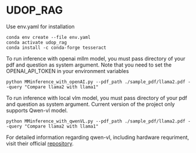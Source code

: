 # UDOP_RAG

Use env.yaml for installation
```
conda env create --file env.yaml
conda activate udop_rag
conda install -c conda-forge tesseract
```

To run inference with openai mllm model, you must pass directory of your pdf and question as system argument. Note that you need to set the OPENAI_API_TOKEN in your environment variables
```
python MMinference_with_openAI.py --pdf_path ./sample_pdf/llama2.pdf --query "Compare llama2 with llama1"
```

To run inference with local vlm model, you must pass directory of your pdf and question as system argument.  Current version of the project only supports Qwen-vl model.
```
python MMinference_with_qwenVL.py --pdf_path ./sample_pdf/llama2.pdf --query "Compare llama2 with llama1"
```
For detailed information regarding qwen-vl, including hardware requriment, visit their official [repository](https://github.com/QwenLM/Qwen-VL).
